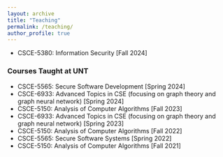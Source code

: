 ```yaml
---
layout: archive
title: "Teaching"
permalink: /teaching/
author_profile: true
---
```

* CSCE-5380: Information Security [Fall 2024]

### Courses Taught at UNT
* CSCE-5565: Secure Software Development [Spring 2024]
* CSCE-6933: Advanced Topics in CSE (focusing on graph theory and graph neural network) [Spring 2024]
* CSCE-5150: Analysis of Computer Algorithms [Fall 2023]
* CSCE-6933: Advanced Topics in CSE (focusing on graph theory and graph neural network) [Spring 2023]
* CSCE-5150: Analysis of Computer Algorithms [Fall 2022]
* CSCE-5565: Secure Software Systems [Spring 2022]
* CSCE-5150: Analysis of Computer Algorithms [Fall 2021]
